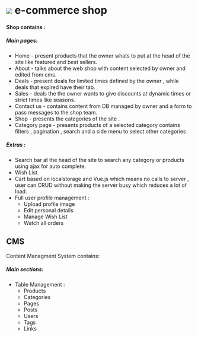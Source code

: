 <h1><img src="https://laravel.com/assets/img/components/logo-laravel.svg"> e-commerce shop</h1>
<h4>Shop contains :</h4>
<h5>Main pages:</h5> 
<ul>

<li>Home - present products that the owner whats to put at the head of the site like featured and best sellers.</li>
<li>About - talks about the web shop with content selected by owner and edited from cms.</li>
<li>Deals - present deals for limited times defined by the owner , while deals that expired have their tab.</li>
<li>Sales - deals the the owner wants to give discounts at dynamic times or strict times like seasons.</li>
<li>Contact us - contains content from DB managed by owner and a form to pass messages to the shop team.</li>
<li>Shop - presents the categories of the site .</li>
<li>Category page - presents products of a selected category contains filters , pagination , search and a side menu to select other categories</li>
</ul>
<h5>Extras : </h5>
<ul>
    <li>Search bar at the head of the site to search any category or products using ajax for auto complete.</li>
    <li>Wish List.</li>
    <li>Cart based on localstorage and Vue.js which means no calls to server , user can CRUD without making the server busy which reduces a lot of load.</li>
    <li>Full user profile management :
        <ul>
            <li>Upload profile image</li>
            <li>Edit personal details</li>
            <li>Manage Wish List</li>
            <li>Watch all orders</li>
        </ul>
    </li>
</ul>
<h2>CMS</h2>
<p>Content Managment System contains:</p>
<h5>Main sections:</h5> 
<ul>
    <li>Table Management :
        <ul>
            <li>Products</li>
            <li>Categories</li>
            <li>Pages</li>
            <li>Posts</li>
            <li>Users</li>
            <li>Tags</li>
            <li>Links</li>
        </ul>
    </li>
</ul>
